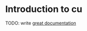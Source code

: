 # Introduction to cu

TODO: write [great documentation](http://jacobian.org/writing/great-documentation/what-to-write/)
